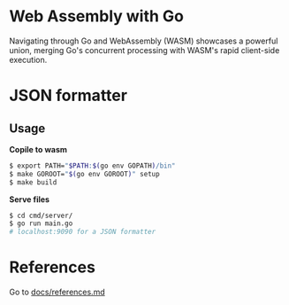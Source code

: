 # Web Assembly with Go

Navigating through Go and WebAssembly (WASM) showcases a powerful union, merging Go's concurrent processing with WASM's rapid client-side execution.

# JSON formatter

## Usage

**Copile to wasm**

```bash
$ export PATH="$PATH:$(go env GOPATH)/bin"
$ make GOROOT="$(go env GOROOT)" setup
$ make build
```

**Serve files**

```bash
$ cd cmd/server/
$ go run main.go
# localhost:9090 for a JSON formatter
```

# References

Go to [docs/references.md](./docs/references.md)